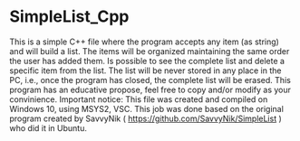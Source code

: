 # SimpleList_Cpp
This is a simple C++ file where the program accepts any item (as string) and will build a list. The items will be organized maintaining the same order the user has added them. Is possible to see the complete list and delete a specific item from the list. The list will be never stored in any place in the PC, i.e., once the program has closed, the complete list will be erased.
This program has an educative propose, feel free to copy and/or modify as your convinience.
Important notice: This file was created and compiled on Windows 10, using MSYS2, VSC. This job was done based on the original program created by SavvyNik ( https://github.com/SavvyNik/SimpleList ) who did it in Ubuntu.  
